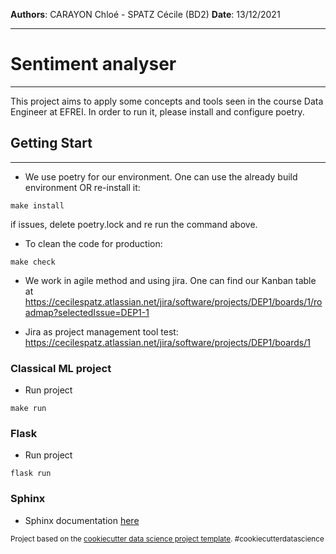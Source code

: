 **Authors**: CARAYON Chloé - SPATZ Cécile (BD2)
**Date**: 13/12/2021
___
# Sentiment analyser
___

This project aims to apply some concepts and tools seen in the course Data Engineer at EFREI.
In order to run it, please install and configure poetry.

## Getting Start
---

- We use poetry for our environment. 
One can use the already build environment OR re-install it:
``` 
make install
```
if issues, delete poetry.lock and re run the command above.


- To clean the code for production:
``` 
make check
```


- We work in agile method and using jira.
One can find our Kanban table at 
https://cecilespatz.atlassian.net/jira/software/projects/DEP1/boards/1/roadmap?selectedIssue=DEP1-1 

- Jira as project management tool test: 
https://cecilespatz.atlassian.net/jira/software/projects/DEP1/boards/1


###  Classical ML project
- Run project
``` 
make run
```

### Flask

- Run project
```  
flask run  
```

### Sphinx

- Sphinx documentation [here](https://github.com/ChloeCarayon/Sentiment_analyser_app/blob/master/docs/build/html/index.html)

<p><small>Project based on the <a target="_blank" href="https://drivendata.github.io/cookiecutter-data-science/">cookiecutter data science project template</a>. #cookiecutterdatascience</small></p>

